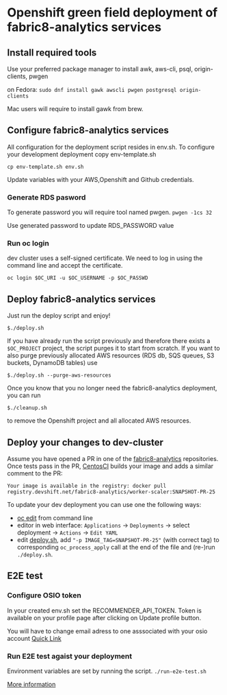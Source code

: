 # Openshift green field deployment of fabric8-analytics services

## Install required tools

Use your preferred package manager to install awk, aws-cli, psql, origin-clients, pwgen

on Fedora:
`sudo dnf install gawk awscli pwgen postgresql origin-clients`

Mac users will require to install gawk from brew.

## Configure fabric8-analytics services
All configuration for the deployment script resides in env.sh.
To configure your development deployment copy env-template.sh

`cp env-template.sh env.sh`

Update variables with your AWS,Openshift and Github credentials.

### Generate RDS pasword

To generate password you will require tool named pwgen.
`pwgen -1cs 32`

Use generated password to update RDS_PASSWORD value

### Run oc login

dev cluster uses a self-signed certificate.
We need to log in using the command line and accept the certificate.

`oc login $OC_URI -u $OC_USERNAME -p $OC_PASSWD`

## Deploy fabric8-analytics services
Just run the deploy script and enjoy!

`$./deploy.sh`

If you have already run the script previously and therefore there exists a `$OC_PROJECT` project, the script purges it to start from scratch.
If you want to also purge previously allocated AWS resources (RDS db, SQS queues, S3 buckets, DynamoDB tables) use

`$./deploy.sh --purge-aws-resources`

Once you know that you no longer need the fabric8-analytics deployment, you can run

`$./cleanup.sh`

to remove the Openshift project and all allocated AWS resources.

## Deploy your changes to dev-cluster

Assume you have opened a PR in one of the [fabric8-analytics](https://github.com/fabric8-analytics) repositories.
Once tests pass in the PR, [CentosCI](https://ci.centos.org) builds your image and adds a similar comment to the PR:

`Your image is available in the registry: docker pull registry.devshift.net/fabric8-analytics/worker-scaler:SNAPSHOT-PR-25`

To update your dev deployment you can use one the following ways:

- [oc edit](https://docs.openshift.com/container-platform/3.4/cli_reference/basic_cli_operations.html#edit) from command line
- editor in web interface: `Applications` -> `Deployments` -> select deployment -> `Actions` -> `Edit YAML`
- edit [deploy.sh](deploy.sh), add `"-p IMAGE_TAG=SNAPSHOT-PR-25"` (with correct tag) to corresponding `oc_process_apply` call at the end of the file and (re-)run `./deploy.sh`.

## E2E test

### Configure OSIO token

In your created env.sh set the RECOMMENDER_API_TOKEN.
Token is available on your profile page after clicking on Update profile button.

You will have to change email adress to one asssociated with your osio account [Quick Link](https://openshift.io/thrcka@redhat.com/_update)

### Run E2E test agaist your deployment

Environment variables are set by running the script.
`./run-e2e-test.sh`

[More information](https://github.com/fabric8-analytics/fabric8-analytics-common/tree/master/integration-tests)
